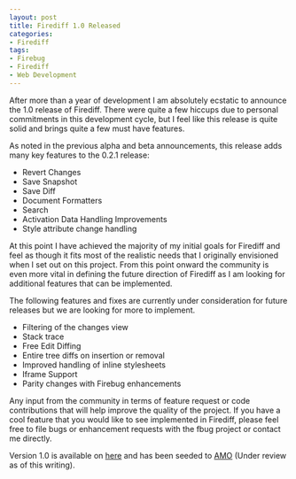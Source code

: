 ```yaml
---
layout: post
title: Firediff 1.0 Released
categories:
- Firediff
tags:
- Firebug
- Firediff
- Web Development
---
```

<p>
After more than a year of development I am absolutely ecstatic to announce the 1.0 release of Firediff. There were quite a few hiccups due to personal commitments in this development cycle, but I feel like this release is quite solid and brings quite a few must have features.</p>
<p>
As noted in the previous alpha and beta announcements, this release adds many key features to the 0.2.1 release:</p>
<ul>
<li>Revert Changes</li>
<li>Save Snapshot</li>
<li>Save Diff</li>
<li>Document Formatters</li>
<li>Search</li>
<li>Activation Data Handling Improvements</li>
<li>Style attribute change handling</li>
</ul>
<p>
At this point I have achieved the majority of my initial goals for Firediff and feel as though it fits most of the realistic needs that I originally envisioned when I set out on this project. From this point onward the community is even more vital in defining the future direction of Firediff as I am looking for additional features that can be implemented.</p>
<p>
The following features and fixes are currently under consideration for future releases but we are looking for more to implement.</p>
<ul>
<li>Filtering of the changes view</li>
<li>Stack trace</li>
<li>Free Edit Diffing</li>
<li>Entire tree diffs on insertion or removal</li>
<li>Improved handling of inline stylesheets</li>
<li>Iframe Support</li>
<li>Parity changes with Firebug enhancements</li>
</ul>
<p>
Any input from the community in terms of feature request or code contributions that will help improve the quality of the project. If you have a cool feature that you would like to see implemented in Firediff, please feel free to file bugs or enhancement requests with the fbug project or contact me directly.</p>
<p>
Version 1.0 is available on <a href="http://www.incaseofstairs.com/download/firediff/firediff1.0.xpi">here</a> and has been seeded to <a href="https://addons.mozilla.org/en-US/firefox/addon/13179">AMO</a> (Under review as of this writing).</p>
